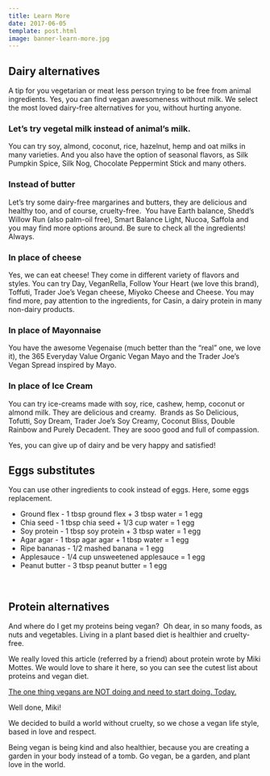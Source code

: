 ```yaml
---
title: Learn More
date: 2017-06-05
template: post.html
image: banner-learn-more.jpg
---
```


## Dairy alternatives

A tip for you vegetarian or meat less person trying to be free from animal ingredients. Yes, you can find vegan awesomeness without milk. We select the most loved dairy-free alternatives for you, without hurting anyone. 

### Let’s try vegetal milk instead of animal’s milk.

You can try soy, almond, coconut, rice, hazelnut, hemp and oat milks in many varieties. And you also have the option of seasonal flavors, as Silk Pumpkin Spice, Silk Nog, Chocolate Peppermint Stick and many others. 

### Instead of butter

Let’s try some dairy-free margarines and butters, they are delicious and healthy too, and of course, cruelty-free.  
You have Earth balance, Shedd’s Willow Run (also palm-oil free), Smart Balance Light, Nucoa, Saffola and you may find more options around. Be sure to check all the ingredients! Always.  

### In place of cheese 

Yes, we can eat cheese! They come in different variety of flavors and styles. You can try Day, VeganRella, Follow Your Heart (we love this brand), Toffuti, Trader Joe’s Vegan cheese, Miyoko Cheese and Cheese. You may find more, pay attention to the ingredients, for Casin, a dairy protein in many non-dairy products.  

### In place of Mayonnaise

You have the awesome Vegenaise (much better than the “real” one, we love it), the 365 Everyday Value Organic Vegan Mayo and the Trader Joe’s Vegan Spread inspired by Mayo.  

### In place of Ice Cream 

You can try ice-creams made with soy, rice, cashew, hemp, coconut or almond milk. They are delicious and creamy.  
Brands as So Delicious, Tofutti, Soy Dream, Trader Joe’s Soy Creamy, Coconut Bliss, Double Rainbow and Purely Decadent. They are sooo good and full of compassion.  

Yes, you can give up of dairy and be very happy and satisfied!


## Eggs substitutes 

You can use other ingredients to cook instead of eggs. Here, some eggs replacement.  

- Ground flex - 1 tbsp ground flex + 3 tbsp water = 1 egg 
- Chia seed - 1 tbsp chia seed + 1/3 cup water = 1 egg 
- Soy protein - 1 tbsp soy protein + 3 tbsp water = 1 egg 
- Agar agar - 1 tbsp agar agar + 1 tbsp water = 1 egg 
- Ripe bananas - 1/2 mashed banana = 1 egg
- Applesauce - 1/4 cup unsweetened applesauce = 1 egg 
- Peanut butter - 3 tbsp peanut butter = 1 egg

  
## Protein alternatives

And where do I get my proteins being vegan?  
Oh dear, in so many foods, as nuts and vegetables. Living in a plant based diet is healthier and cruelty-free.  

We really loved this article (referred by a friend) about protein wrote by Miki Mottes. We would love to share it here, so you can see the cutest list about proteins and vegan diet. 

[The one thing vegans are NOT doing and need to start doing. Today.](https://medium.com/@happykitchen/the-one-thing-vegans-are-not-doing-and-need-to-start-doing-today-c19037b969e5)

Well done, Miki!  

We decided to build a world without cruelty, so we chose a vegan life style, based in love and respect.  

Being vegan is being kind and also healthier, because you are creating a garden in your body instead of a tomb. 
Go vegan, be a garden, and plant love in the world.